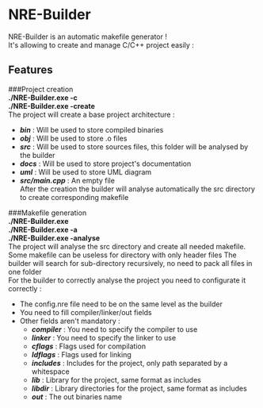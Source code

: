 # NRE-Builder
NRE-Builder is an automatic makefile generator !  
It's allowing to create and manage C/C++ project easily :  

## Features
###Project creation  
__./NRE-Builder.exe -c__  
__./NRE-Builder.exe -create__  
The project will create a base project architecture :  
   * _**bin**_ : Will be used to store compiled binaries
   * _**obj**_ : Will be used to store .o files
   * _**src**_ : Will be used to store sources files, this folder will be analysed by the builder  
   * _**docs**_ : Will be used to store project's documentation
   * _**uml**_ : Will be used to store UML diagram
   * _**src/main.cpp**_ : An empty file   
After the creation the builder will analyse automatically the src directory to create corresponding makefile  

###Makefile generation  
__./NRE-Builder.exe__  
__./NRE-Builder.exe -a__  
__./NRE-Builder.exe -analyse__  
The project will analyse the src directory and create all needed makefile.  
Some makefile can be useless for directory with only header files
The builder will search for sub-directory recursively, no need to pack all files in one folder  
For the builder to correctly analyse the project you need to configurate it correctly :  
* The config.nre file need to be on the same level as the builder
* You need to fill compiler/linker/out fields
* Other fields aren't mandatory :
    * _**compiler**_ : You need to specify the compiler to use
    * _**linker**_ : You need to specify the linker to use
    * _**cflags**_ : Flags used for compilation
    * _**ldflags**_ : Flags used for linking
    * _**includes**_ : Includes for the project, only path separated by a whitespace
    * _**lib**_ : Library for the project, same format as includes
    * _**libdir**_ : Library directories for the project, same format as includes
    * _**out**_ : The out binaries name

